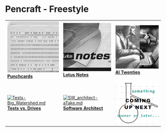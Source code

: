 # Pencraft - Freestyle

<table>
  <tr>
    <td>
      <a href="README+/punchcard.md"><img src="../../../../_rsc/_img/_nav/tiles/punchcard_200px.jpg" alt="punchacrd.md" title="Punchcards - once upon a time"/>
        <br /><b>Punchcards</b></a>
    </td>
      <td>
      <a href="README+/LN-view.md"><img src="../../../../_rsc/_img/_nav/tiles/LotusNotes_200px.jpg" alt="LN-view.md" title="Lotus Notes - This used to be my playground"/>
      <br /><b>Lotus Notes</b></a>
    </td>
    <td>
      <a href="README+/AI-2020s.md"><img src="../../../../_rsc/_img/_nav/tiles/AIchemy_200px.jpg" alt="AI-2020s.md" title="AI Twenties - Much ado about nothing?"/>
      <br /><b>AI Twenties</b></a>
    </td>
  </tr>
  <tr>
    <td>
      <a href="README+/Tests-Big_Watershed.md"><img src="../../../../_rsc/_img/_nav/tiles/T3D_200px.jpg" alt="Tests-Big_Watershed.md" title="Tests & Drives - Big Watershed"/>
      <br /><b>Tests vs. Drives</b></a>
    </td>
    <td>
      <a href="README+/SW_architect-aTake.md"><img src="../../../../_rsc/_img/_nav/tiles/SW_Architect_200px.jpg" alt="SW_architect-aTake.md" title="Finding Software Architect - a Take"/>
      <br /><b>Software Architect</b></a>
    </td>
    <td>
      <picture><img src="../../../../_rsc/_img/_nav/tiles/comingNext_200px.jpg" alt="Coming up next..." title="Next essay coming sooner or later.."/></picture>
    </td>
  </tr>
</table>

